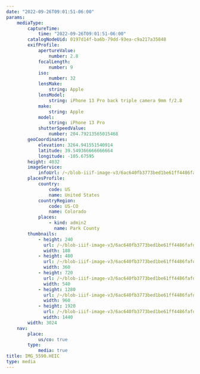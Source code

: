 ```yaml
---
date: "2022-09-26T09:01:51-06:00"
params:
    mediaType:
        captureTime:
            time: "2022-09-26T09:01:51-06:00"
        catalogNodeUid: 0197d14f-ba6b-79dd-93ea-c9a217a35848
        exifProfile:
            apertureValue:
                number: 2.8
            focalLength:
                number: 9
            iso:
                number: 32
            lensMake:
                string: Apple
            lensModel:
                string: iPhone 13 Pro back triple camera 9mm f/2.8
            make:
                string: Apple
            model:
                string: iPhone 13 Pro
            shutterSpeedValue:
                number: 204.79213565015468
        geoCoordinates:
            elevation: 3264.941551540914
            latitude: 39.549366666666664
            longitude: -105.67595
        height: 4032
        imageService:
            infoUrl: /~/blob-iiif-image-v3/6ac640fb3773bed1be61ff4486fafdab08748bac84f878e2644a1d364196850e/info.json
        placesProfile:
            country:
                code: US
                name: United States
            countryRegion:
                code: US-CO
                name: Colorado
            places:
                - kind: admin2
                  name: Park County
        thumbnails:
            - height: 240
              url: /~/blob-iiif-image-v3/6ac640fb3773bed1be61ff4486fafdab08748bac84f878e2644a1d364196850e/full/180%2C240/0/default.jpg
              width: 180
            - height: 480
              url: /~/blob-iiif-image-v3/6ac640fb3773bed1be61ff4486fafdab08748bac84f878e2644a1d364196850e/full/360%2C480/0/default.jpg
              width: 360
            - height: 720
              url: /~/blob-iiif-image-v3/6ac640fb3773bed1be61ff4486fafdab08748bac84f878e2644a1d364196850e/full/540%2C720/0/default.jpg
              width: 540
            - height: 1280
              url: /~/blob-iiif-image-v3/6ac640fb3773bed1be61ff4486fafdab08748bac84f878e2644a1d364196850e/full/960%2C1280/0/default.jpg
              width: 960
            - height: 1920
              url: /~/blob-iiif-image-v3/6ac640fb3773bed1be61ff4486fafdab08748bac84f878e2644a1d364196850e/full/1440%2C1920/0/default.jpg
              width: 1440
        width: 3024
    nav:
        place:
            us/co: true
        type:
            media: true
title: IMG_5590.HEIC
type: media
---
```

